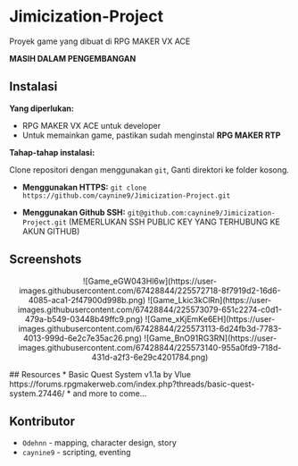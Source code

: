 # Jimicization-Project
Proyek game yang dibuat di RPG MAKER VX ACE

**MASIH DALAM PENGEMBANGAN**

## Instalasi 
**Yang diperlukan:**
* RPG MAKER VX ACE untuk developer
* Untuk memainkan game, pastikan sudah menginstal **RPG MAKER RTP**

**Tahap-tahap instalasi:**

Clone repositori dengan menggunakan `git`, Ganti direktori ke folder kosong.

* **Menggunakan HTTPS:** `git clone https://github.com/caynine9/Jimicization-Project.git`

* **Menggunakan Github SSH:** `git@github.com:caynine9/Jimicization-Project.git` (MEMERLUKAN SSH PUBLIC KEY YANG TERHUBUNG KE AKUN GITHUB)

## Screenshots
<p align="center">
![Game_eGW043Hl6w](https://user-images.githubusercontent.com/67428844/225572718-8f7919d2-16d6-4085-aca1-2f47900d998b.png)
![Game_Lkic3kClRn](https://user-images.githubusercontent.com/67428844/225573079-651c2274-c0d1-479a-b549-03448b49ffc9.png)
![Game_xKjEmKe6EH](https://user-images.githubusercontent.com/67428844/225573113-6d24fb3d-7783-4013-999d-6e2c7e35ac26.png)
![Game_BnO91RG3RN](https://user-images.githubusercontent.com/67428844/225573140-955a0fd9-718d-431d-a2f3-6e29c4201784.png)
</p>
## Resources
* Basic Quest System v1.1a by Vlue https://forums.rpgmakerweb.com/index.php?threads/basic-quest-system.27446/
* and more to come...

## Kontributor
* `Odehnn` - mapping, character design, story
* `caynine9` - scripting, eventing
